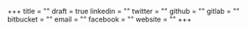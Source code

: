 +++
title = ""
draft = true
linkedin = ""
twitter = ""
github = ""
gitlab = ""
bitbucket = ""
email = ""
facebook = ""
website = ""
+++